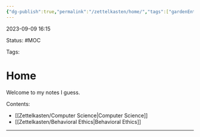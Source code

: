 ```yaml
---
{"dg-publish":true,"permalink":"/zettelkasten/home/","tags":["gardenEntry"]}
---
```


2023-09-09 16:15

Status: #MOC

Tags:

# Home

Welcome to my notes I guess.

Contents:
- [[Zettelkasten/Computer Science\|Computer Science]]
- [[Zettelkasten/Behavioral Ethics\|Behavioral Ethics]]

---

